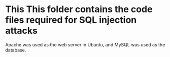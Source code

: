 # This This folder contains the code files required for SQL injection attacks
Apache was used as the web server in Ubuntu, and MySQL was used as the database.

